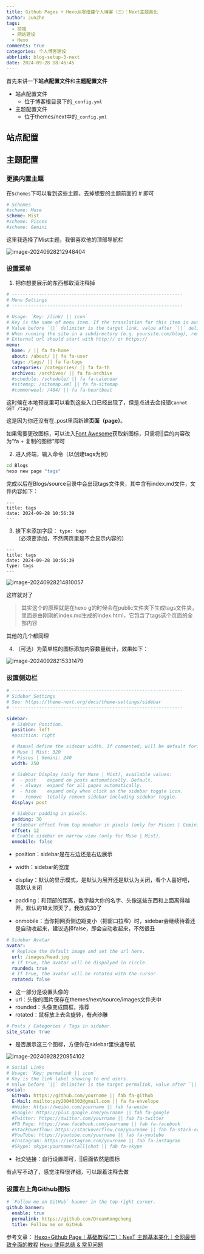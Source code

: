 ```yaml
---
title: Github Pages + Hexo从零搭建个人博客（三）：Next主题美化
author: JunZhe
tags:
  - 前端
  - 网站建设
  - Hexo
comments: true
categories: 个人博客建设
abbrlink: blog-setup-3-next
date: 2024-09-28 18:46:45
---
```




首先来讲一下**站点配置文件**和**主题配置文件**

- 站点配置文件
  - 位于博客根目录下的`_config.yml`
- 主题配置文件
  - 位于themes/next中的`_config.yml`

## 站点配置



## 主题配置

### 更换内置主题

在`Schemes`下可以看到这些主题，去掉想要的主题前面的 # 即可

```yml
# Schemes
#scheme: Muse
scheme: Mist
#scheme: Pisces
#scheme: Gemini
```

这里我选择了Mist主题，我很喜欢他的顶部导航栏

![image-20240928212948404](https://cdn.jsdelivr.net/gh/DreamKongcheng/image-repo/blogs/202409282248043.webp)

### 设置菜单

1. 把你想要展示的东西都取消注释掉

```yml
# ---------------------------------------------------------------
# Menu Settings
# ---------------------------------------------------------------

# Usage: `Key: /link/ || icon`
# Key is the name of menu item. If the translation for this item is available, the translated text will be loaded, otherwise the Key name will be used. Key is case-senstive.
# Value before `||` delimiter is the target link, value after `||` delimiter is the name of Font Awesome icon.
# When running the site in a subdirectory (e.g. yoursite.com/blog), remove the leading slash from link value (/archives -> archives).
# External url should start with http:// or https://
menu:
  home: / || fa fa-home
  about: /about/ || fa fa-user
  tags: /tags/ || fa fa-tags
  categories: /categories/ || fa fa-th
  archives: /archives/ || fa fa-archive
  #schedule: /schedule/ || fa fa-calendar
  #sitemap: /sitemap.xml || fa fa-sitemap
  #commonweal: /404/ || fa fa-heartbeat
```

这时候在本地预览里可以看到这些入口已经出现了，但是点进去会报错`Cannot GET /tags/`

这是因为你还没有在_post里面新建**页面（page）**。



如果需要更改图标，可以进入[Font Awesome](https://sspai.com/link?target=https%3A%2F%2Ffontawesome.dashgame.com%2F)获取新图标，只需将||后的内容改为“fa + 复制的图标”即可

2. 进入终端，输入命令（以创建tags为例）

```bash
cd Blogs
hexo new page "tags"
```

完成以后在Blogs/source目录中会出现tags文件夹，其中含有index.md文件，文件内容如下：

```
---
title: tags
date: 2024-09-28 10:56:39
---
```

3. 接下来添加字段： `type: tags`（必须要添加，不然网页里是不会显示内容的）

```
---
title: tags
date: 2024-09-28 10:56:39
type: tags
---
```

![image-20240928214810057](https://cdn.jsdelivr.net/gh/DreamKongcheng/image-repo/blogs/202409282248044.webp)

这样就对了



> 其实这个的原理就是在hexo g的时候会在public文件夹下生成tags文件夹，里面是由刚刚的index.md生成的index.html，它包含了tags这个页面的全部内容



其他的几个都同理



4. （可选）为菜单栏的图标添加内容数量统计，效果如下：

![image-20240928215331479](https://cdn.jsdelivr.net/gh/DreamKongcheng/image-repo/blogs/202409282248045.webp)



### 设置侧边栏

```yml
# ---------------------------------------------------------------
# Sidebar Settings
# See: https://theme-next.org/docs/theme-settings/sidebar
# ---------------------------------------------------------------

sidebar:
  # Sidebar Position.
  position: left
  #position: right

  # Manual define the sidebar width. If commented, will be default for:
  # Muse | Mist: 320
  # Pisces | Gemini: 240
  width: 250

  # Sidebar Display (only for Muse | Mist), available values:
  #  - post    expand on posts automatically. Default.
  #  - always  expand for all pages automatically.
  #  - hide    expand only when click on the sidebar toggle icon.
  #  - remove  totally remove sidebar including sidebar toggle.
  display: post

  # Sidebar padding in pixels.
  padding: 30
  # Sidebar offset from top menubar in pixels (only for Pisces | Gemini).
  offset: 12
  # Enable sidebar on narrow view (only for Muse | Mist).
  onmobile: false
```

- position：sidebar是在左边还是右边展示
- width：sidebar的宽度
- display：默认的显示模式，是默认为展开还是默认为关闭，看个人喜好吧，我默认关闭

- padding：和顶部的距离，数字越大你的名字、头像这些东西和上面离得越开，默认的18太顶天了，我改成30了

- onmobile：当你把网页侧边距变小（把窗口拉窄）时，sidebar会继续待着还是自动收起来，建议选择false，即会自动收起来，不然很丑



```yml
# Sidebar Avatar
avatar:
  # Replace the default image and set the url here.
  url: /images/head.jpg
  # If true, the avatar will be dispalyed in circle.
  rounded: true
  # If true, the avatar will be rotated with the cursor.
  rotated: false
```

- 这一部分是设置头像的
- url：头像的图片保存在themes/next/source/images文件夹中
- rounded：头像变成圆框，推荐
- rotated：鼠标放上去会旋转，~~有点沙雕~~



```yml
# Posts / Categories / Tags in sidebar.
site_state: true
```

- 是否展示这三个图标，方便你在sidebar里快速导航

![image-20240928220954102](https://cdn.jsdelivr.net/gh/DreamKongcheng/image-repo/blogs/202409282248046.webp)



```yml
# Social Links
# Usage: `Key: permalink || icon`
# Key is the link label showing to end users.
# Value before `||` delimiter is the target permalink, value after `||` delimiter is the name of Font Awesome icon.
social:
  GitHub: https://github.com/yourname || fab fa-github
  E-Mail: mailto:yzy20040303@gmail.com || fa fa-envelope
  #Weibo: https://weibo.com/yourname || fab fa-weibo
  #Google: https://plus.google.com/yourname || fab fa-google
  #Twitter: https://twitter.com/yourname || fab fa-twitter
  #FB Page: https://www.facebook.com/yourname || fab fa-facebook
  #StackOverflow: https://stackoverflow.com/yourname || fab fa-stack-overflow
  #YouTube: https://youtube.com/yourname || fab fa-youtube
  #Instagram: https://instagram.com/yourname || fab fa-instagram
  #Skype: skype:yourname?call|chat || fab fa-skype
```

- 社交链接：自行设置即可，||后面依然是图标



有点写不动了，感觉注释很详细，可以跟着注释去做



### 设置右上角Github图标

```yml
# `Follow me on GitHub` banner in the top-right corner.
github_banner:
  enable: true
  permalink: https://github.com/DreamKongcheng
  title: Follow me on GitHub

```

参考文章：
[Hexo+Github Page｜基础教程(二)：NexT 主题基本美化｜全网最细致全面的教程](https://sspai.com/post/85116)
[Hexo 使用总结 & 常见问题](https://www.cylong.com/blog/2016/04/25/hexo-faq/)